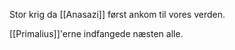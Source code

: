 Stor krig da [[Anasazi]] først ankom til vores verden.

[[Primalius]]'erne indfangede næsten alle.

